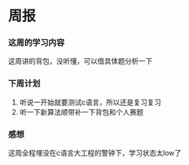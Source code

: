 # 周报

### 这周的学习内容

这周讲的背包，没听懂，可以借具体题分析一下

### 下周计划

1. 听说一开始就要测试c语言，所以还是复习复习
2. 听一下新算法顺带补一下背包和个人赛题

### 感想

这周全程埋没在c语言大工程的警钟下，学习状态太low了
